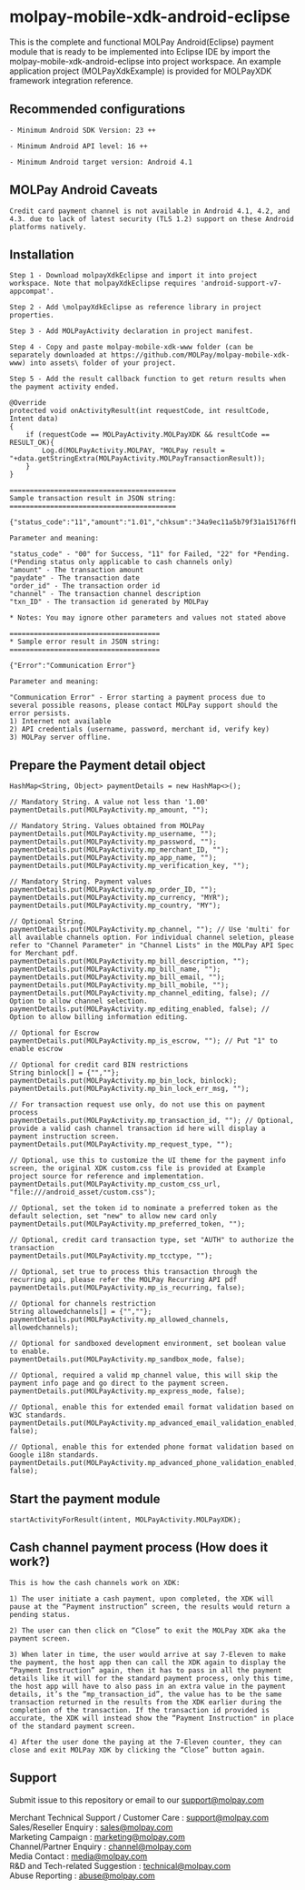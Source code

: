 <!--
# license: Copyright © 2011-2016 MOLPay Sdn Bhd. All Rights Reserved. 
-->

#  molpay-mobile-xdk-android-eclipse

This is the complete and functional MOLPay Android(Eclipse) payment module that is ready to be implemented into Eclipse IDE by import the molpay-mobile-xdk-android-eclipse into project workspace. An example application project (MOLPayXdkExample) is provided for MOLPayXDK framework integration reference.

## Recommended configurations

    - Minimum Android SDK Version: 23 ++
    
    - Minimum Android API level: 16 ++
    
    - Minimum Android target version: Android 4.1

## MOLPay Android Caveats

    Credit card payment channel is not available in Android 4.1, 4.2, and 4.3. due to lack of latest security (TLS 1.2) support on these Android platforms natively.

## Installation

    Step 1 - Download molpayXdkEclipse and import it into project workspace. Note that molpayXdkEclipse requires 'android-support-v7-appcompat'.

    Step 2 - Add \molpayXdkEclipse as reference library in project properties.

    Step 3 - Add MOLPayActivity declaration in project manifest.

    Step 4 - Copy and paste molpay-mobile-xdk-www folder (can be separately downloaded at https://github.com/MOLPay/molpay-mobile-xdk-www) into assets\ folder of your project.

    Step 5 - Add the result callback function to get return results when the payment activity ended.
    
    @Override
    protected void onActivityResult(int requestCode, int resultCode, Intent data)
    {
        if (requestCode == MOLPayActivity.MOLPayXDK && resultCode == RESULT_OK){
            Log.d(MOLPayActivity.MOLPAY, "MOLPay result = "+data.getStringExtra(MOLPayActivity.MOLPayTransactionResult));
        }
    }
    
    =========================================
    Sample transaction result in JSON string:
    =========================================
    
    {"status_code":"11","amount":"1.01","chksum":"34a9ec11a5b79f31a15176ffbcac76cd","pInstruction":0,"msgType":"C6","paydate":1459240430,"order_id":"3q3rux7dj","err_desc":"","channel":"Credit","app_code":"439187","txn_ID":"6936766"}
    
    Parameter and meaning:
    
    "status_code" - "00" for Success, "11" for Failed, "22" for *Pending. 
    (*Pending status only applicable to cash channels only)
    "amount" - The transaction amount
    "paydate" - The transaction date
    "order_id" - The transaction order id
    "channel" - The transaction channel description
    "txn_ID" - The transaction id generated by MOLPay
    
    * Notes: You may ignore other parameters and values not stated above
    
    =====================================
    * Sample error result in JSON string:
    =====================================
    
    {"Error":"Communication Error"}
    
    Parameter and meaning:
    
    "Communication Error" - Error starting a payment process due to several possible reasons, please contact MOLPay support should the error persists.
    1) Internet not available
    2) API credentials (username, password, merchant id, verify key)
    3) MOLPay server offline.

## Prepare the Payment detail object

    HashMap<String, Object> paymentDetails = new HashMap<>();

    // Mandatory String. A value not less than '1.00'
    paymentDetails.put(MOLPayActivity.mp_amount, ""); 

    // Mandatory String. Values obtained from MOLPay
    paymentDetails.put(MOLPayActivity.mp_username, "");
    paymentDetails.put(MOLPayActivity.mp_password, "");
    paymentDetails.put(MOLPayActivity.mp_merchant_ID, "");
    paymentDetails.put(MOLPayActivity.mp_app_name, "");
    paymentDetails.put(MOLPayActivity.mp_verification_key, "");

    // Mandatory String. Payment values
    paymentDetails.put(MOLPayActivity.mp_order_ID, "");
    paymentDetails.put(MOLPayActivity.mp_currency, "MYR");
    paymentDetails.put(MOLPayActivity.mp_country, "MY");

    // Optional String.
    paymentDetails.put(MOLPayActivity.mp_channel, ""); // Use 'multi' for all available channels option. For individual channel seletion, please refer to "Channel Parameter" in "Channel Lists" in the MOLPay API Spec for Merchant pdf. 
    paymentDetails.put(MOLPayActivity.mp_bill_description, "");
    paymentDetails.put(MOLPayActivity.mp_bill_name, "");
    paymentDetails.put(MOLPayActivity.mp_bill_email, "");
    paymentDetails.put(MOLPayActivity.mp_bill_mobile, "");
    paymentDetails.put(MOLPayActivity.mp_channel_editing, false); // Option to allow channel selection.
    paymentDetails.put(MOLPayActivity.mp_editing_enabled, false); // Option to allow billing information editing.

    // Optional for Escrow
    paymentDetails.put(MOLPayActivity.mp_is_escrow, ""); // Put "1" to enable escrow

    // Optional for credit card BIN restrictions
    String binlock[] = {"",""};
    paymentDetails.put(MOLPayActivity.mp_bin_lock, binlock);
    paymentDetails.put(MOLPayActivity.mp_bin_lock_err_msg, "");

    // For transaction request use only, do not use this on payment process
    paymentDetails.put(MOLPayActivity.mp_transaction_id, ""); // Optional, provide a valid cash channel transaction id here will display a payment instruction screen.
    paymentDetails.put(MOLPayActivity.mp_request_type, "");

    // Optional, use this to customize the UI theme for the payment info screen, the original XDK custom.css file is provided at Example project source for reference and implementation.
    paymentDetails.put(MOLPayActivity.mp_custom_css_url, "file:///android_asset/custom.css");

    // Optional, set the token id to nominate a preferred token as the default selection, set "new" to allow new card only
    paymentDetails.put(MOLPayActivity.mp_preferred_token, "");

    // Optional, credit card transaction type, set "AUTH" to authorize the transaction
    paymentDetails.put(MOLPayActivity.mp_tcctype, "");

    // Optional, set true to process this transaction through the recurring api, please refer the MOLPay Recurring API pdf 
    paymentDetails.put(MOLPayActivity.mp_is_recurring, false);

    // Optional for channels restriction
    String allowedchannels[] = {"",""};
    paymentDetails.put(MOLPayActivity.mp_allowed_channels, allowedchannels);

    // Optional for sandboxed development environment, set boolean value to enable.
    paymentDetails.put(MOLPayActivity.mp_sandbox_mode, false);

    // Optional, required a valid mp_channel value, this will skip the payment info page and go direct to the payment screen.
    paymentDetails.put(MOLPayActivity.mp_express_mode, false);

    // Optional, enable this for extended email format validation based on W3C standards.
    paymentDetails.put(MOLPayActivity.mp_advanced_email_validation_enabled, false);

    // Optional, enable this for extended phone format validation based on Google i18n standards.
    paymentDetails.put(MOLPayActivity.mp_advanced_phone_validation_enabled, false);



## Start the payment module

    startActivityForResult(intent, MOLPayActivity.MOLPayXDK);

## Cash channel payment process (How does it work?)

    This is how the cash channels work on XDK:
    
    1) The user initiate a cash payment, upon completed, the XDK will pause at the “Payment instruction” screen, the results would return a pending status.
    
    2) The user can then click on “Close” to exit the MOLPay XDK aka the payment screen.
    
    3) When later in time, the user would arrive at say 7-Eleven to make the payment, the host app then can call the XDK again to display the “Payment Instruction” again, then it has to pass in all the payment details like it will for the standard payment process, only this time, the host app will have to also pass in an extra value in the payment details, it’s the “mp_transaction_id”, the value has to be the same transaction returned in the results from the XDK earlier during the completion of the transaction. If the transaction id provided is accurate, the XDK will instead show the “Payment Instruction" in place of the standard payment screen.
    
    4) After the user done the paying at the 7-Eleven counter, they can close and exit MOLPay XDK by clicking the “Close” button again.


## Support

Submit issue to this repository or email to our support@molpay.com

Merchant Technical Support / Customer Care : support@molpay.com<br>
Sales/Reseller Enquiry : sales@molpay.com<br>
Marketing Campaign : marketing@molpay.com<br>
Channel/Partner Enquiry : channel@molpay.com<br>
Media Contact : media@molpay.com<br>
R&D and Tech-related Suggestion : technical@molpay.com<br>
Abuse Reporting : abuse@molpay.com<br>